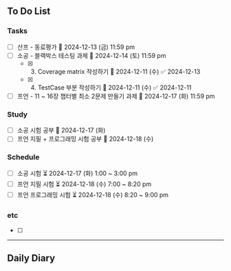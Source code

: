 ## To Do List
### Tasks
- [ ] 산프 - 동료평가 📅 2024-12-13 (금) 11:59 pm
- [ ] 소공 - 블랙박스 테스팅 과제 📅 2024-12-14 (토) 11:59 pm
	- [x] 3. Coverage matrix 작성하기 📅 2024-12-11 (수) ✅ 2024-12-13
	- [x] 4. TestCase 부분 작성하기 📅 2024-12-11 (수) ✅ 2024-12-11
- [ ] 프언 - 11 ~ 16장 챕터별 최소 2문제 만들기 과제 📅 2024-12-17 (화) 11:59 pm

### Study
- [ ] 소공 시험 공부 📅 2024-12-17 (화)
- [ ] 프언 지필 + 프로그래밍 시험 공부 📅 2024-12-18 (수)

### Schedule
- [ ] 소공 시험 ⏳ 2024-12-17 (화) 1:00 ~ 3:00 pm
- [ ] 프언 지필 시험 ⏳ 2024-12-18 (수) 7:00 ~ 8:20 pm
- [ ] 프언 프로그래밍 시험 ⏳ 2024-12-18 (수) 8:20 ~ 9:00 pm

### etc
- [ ] 

---
## Daily Diary

